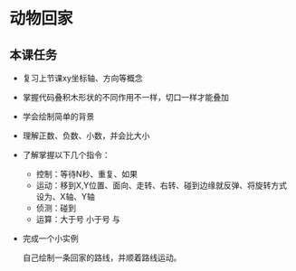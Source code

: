 # 动物回家

## 本课任务

- 复习上节课xy坐标轴、方向等概念

- 掌握代码叠积木形状的不同作用不一样，切口一样才能叠加

- 学会绘制简单的背景

- 理解正数、负数、小数，并会比大小

- 了解掌握以下几个指令：

  - 控制：等待N秒、重复、如果
  - 运动：移到X,Y位置、面向、走转、右转、碰到边缘就反弹、将旋转方式设为、X轴、Y轴
  - 侦测：碰到
  - 运算：大于号 小于号  与

- 完成一个小实例

  自己绘制一条回家的路线，并顺着路线运动。


